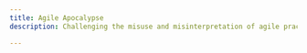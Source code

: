 ```yaml
---
title: Agile Apocalypse
description: Challenging the misuse and misinterpretation of agile practices leading to failure.

---
```


